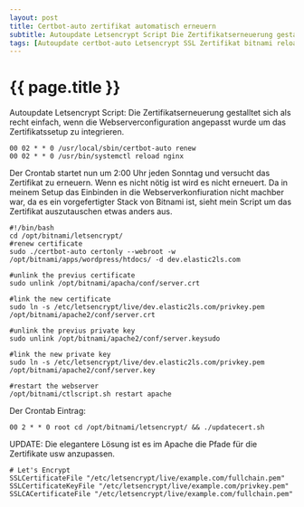 ```yaml
---
layout: post
title: Certbot-auto zertifikat automatisch erneuern
subtitle: Autoupdate Letsencrypt Script Die Zertifikatserneuerung gestalltet sich als recht einfach, wenn die Webserverconfiguration angepasst wurde um das Zertifikatssetup zu integrieren.
tags: [Autoupdate certbot-auto Letsencrypt SSL Zertifikat bitnami reload Apache SSLCertificateFile SSLCertificateKeyFile SSLCACertificateFile]
---
```

# {{ page.title }}

Autoupdate Letsencrypt Script: Die Zertifikatserneuerung gestalltet sich als recht einfach, wenn die Webserverconfiguration angepasst wurde um das Zertifikatssetup zu integrieren.

```
00 02 * * 0 /usr/local/sbin/certbot-auto renew
00 02 * * 0 /usr/bin/systemctl reload nginx
```

Der Crontab startet nun um 2:00 Uhr jeden Sonntag und versucht das Zertifikat zu erneuern. Wenn es nicht nötig ist wird es nicht erneuert. Da in meinem Setup das Einbinden in die Webserverkonfiuration nicht machber war, da es ein vorgefertigter Stack von Bitnami ist, sieht mein Script um das Zertifikat auszutauschen etwas anders aus.

```
#!/bin/bash
cd /opt/bitnami/letsencrypt/
#renew certificate
sudo ./certbot-auto certonly --webroot -w /opt/bitnami/apps/wordpress/htdocs/ -d dev.elastic2ls.com

#unlink the previus certificate
sudo unlink /opt/bitnami/apacha/conf/server.crt

#link the new certificate
sudo ln -s /etc/letsencrypt/live/dev.elastic2ls.com/privkey.pem /opt/bitnami/apache2/conf/server.crt

#unlink the previus private key
sudo unlink /opt/bitnami/apache2/conf/server.keysudo

#link the new private key
sudo ln -s /etc/letsencrypt/live/dev.elastic2ls.com/privkey.pem /opt/bitnami/apache2/conf/server.key

#restart the webserver
/opt/bitnami/ctlscript.sh restart apache
```

Der Crontab Eintrag:

```
00 2 * * 0 root cd /opt/bitnami/letsencrypt/ && ./updatecert.sh
```

UPDATE: Die elegantere Lösung ist es im Apache die Pfade für die Zertifikate usw anzupassen.

```
# Let's Encrypt
SSLCertificateFile "/etc/letsencrypt/live/example.com/fullchain.pem"
SSLCertificateKeyFile "/etc/letsencrypt/live/example.com/privkey.pem"
SSLCACertificateFile "/etc/letsencrypt/live/example.com/fullchain.pem"
```
